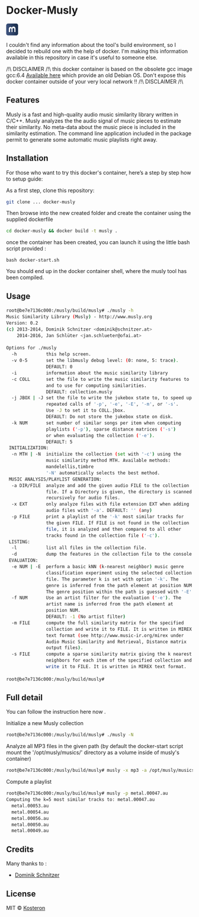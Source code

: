# Docker-Musly

![Conky logo](favicon.png)

I couldn't find any information about the tool's build environment, so I decided to rebuild one with the help of docker. I'm making this information available in this repository in case it's useful to someone else.

/!\ DISCLAIMER /!\ this docker container is based on the obsolete gcc image gcc:6.4 [Available here](https://hub.docker.com/layers/library/gcc/6.4/images/sha256-43acacbef46af54806d333454ce9e947a7fac57ab191441c4b7bf0fa2f2ef206?context=explore) which provide an old Debian OS. Don't expose this docker container outside of your very local network !! /!\ DISCLAIMER /!\

## Features

Musly is a fast and high-quality audio music similarity library written in C/C++. Musly analyzes the the audio signal of music pieces to estimate their similarity. No meta-data about the music piece is included in the similarity estimation.
The command line application included in the package permit to generate some automatic music playlists right away.

## Installation

For those who want to try this docker's container, here’s a step by step how to setup guide:

As a first step, clone this repository:

``` bash
git clone ... docker-musly
```

Then browse into the new created folder and create the container using the supplied dockerfile
``` bash
cd docker-musly && docker build -t musly .
```

once the container has been created, you can launch it using the little bash script provided :
```
bash docker-start.sh
```

You should end up in the docker container shell, where the musly tool has been compiled.

## Usage

``` bash
root@be7e7136c000:/musly/build/musly# ./musly -h
Music Similarity Library (Musly) - http://www.musly.org
Version: 0.2
(c) 2013-2014, Dominik Schnitzer <dominik@schnitzer.at>
    2014-2016, Jan Schlüter <jan.schlueter@ofai.at>

Options for ./musly
  -h           this help screen.
  -v 0-5       set the libmusly debug level: (0: none, 5: trace).
               DEFAULT: 0
  -i           information about the music similarity library
  -c COLL      set the file to write the music similarity features to
               and to use for computing similarities.
               DEFAULT: collection.musly
  -j JBOX | -J set the file to write the jukebox state to, to speed up
               repeated calls of '-p', '-e', '-E', '-m', or '-s'.
               Use -J to set it to COLL.jbox.
               DEFAULT: Do not store the jukebox state on disk.
  -k NUM       set number of similar songs per item when computing
               playlists ('-p'), sparse distance matrices ('-s')
               or when evaluating the collection ('-e').
               DEFAULT: 5
 INITIALIZATION:
  -n MTH | -N  initialize the collection (set with '-c') using the
               music similarity method MTH. Available methods:
               mandelellis,timbre
               '-N' automatically selects the best method.
 MUSIC ANALYSIS/PLAYLIST GENERATION:
  -a DIR/FILE  analyze and add the given audio FILE to the collection
               file. If a Directory is given, the directory is scanned
               recursively for audio files.
  -x EXT       only analyze files with file extension EXT when adding
               audio files with '-a'. DEFAULT: '' (any)
  -p FILE      print a playlist of the '-k' most similar tracks for
               the given FILE. If FILE is not found in the collection
               file, it is analyzed and then compared to all other
               tracks found in the collection file ('-c').
 LISTING:
  -l           list all files in the collection file.
  -d           dump the features in the collection file to the console
 EVALUATION:
  -e NUM | -E  perform a basic kNN (k-nearest neighbor) music genre
               classification experiment using the selected collection
               file. The parameter k is set with option '-k'. The
               genre is inferred from the path element at position NUM.
               The genre position within the path is guessed with '-E'.
  -f NUM       Use an artist filter for the evaluation ('-e'). The 
               artist name is inferred from the path element at
               position NUM.
               DEFAULT: -1 (No artist filter)
  -m FILE      compute the full similarity matrix for the specified
               collection and write it to FILE. It is written in MIREX
               text format (see http://www.music-ir.org/mirex under
               Audio Music Similarity and Retrieval, Distance matrix
               output files).
  -s FILE      compute a sparse similarity matrix giving the k nearest
               neighbors for each item of the specified collection and
               write it to FILE. It is written in MIREX text format.

root@be7e7136c000:/musly/build/musly# 
```

## Full detail

You can follow the instruction here now [](https://www.musly.org/about.html).

Initialize a new Musly collection
``` bash
root@be7e7136c000:/musly/build/musly# ./musly -N
```

Analyze all MP3 files in the given path (by default the docker-start script mount the '/opt/musly/musics/' directory as a volume inside of musly's container)
``` bash
root@be7e7136c000:/musly/build/musly# musly -x mp3 -a /opt/musly/musics/
```

Compute a playlist
```bash
root@be7e7136c000:/musly/build/musly# musly -p metal.00047.au
Computing the k=5 most similar tracks to: metal.00047.au
  metal.00053.au
  metal.00054.au
  metal.00056.au
  metal.00050.au
  metal.00049.au
```

## Credits
Many thanks to :

- [Dominik Schnitzer](https://github.com/dominikschnitzer/musly/releases)

## License
MIT © [Kosteron]()
